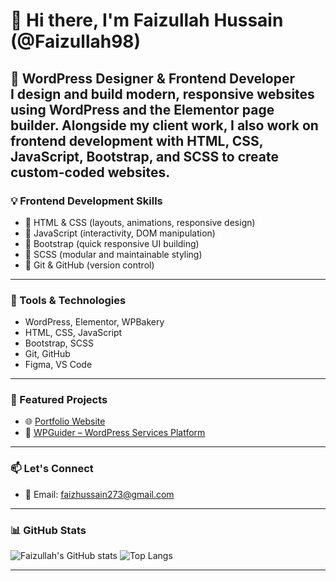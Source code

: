 # 👋 Hi there, I'm Faizullah Hussain (@Faizullah98)

🎯 **WordPress Designer & Frontend Developer**  
I design and build modern, responsive websites using WordPress and the Elementor page builder. Alongside my client work, I also work on frontend development with HTML, CSS, JavaScript, Bootstrap, and SCSS to create custom-coded websites.
---

### 💡 Frontend Development Skills

- 🔹 HTML & CSS (layouts, animations, responsive design)  
- 🔹 JavaScript (interactivity, DOM manipulation)  
- 🔹 Bootstrap (quick responsive UI building)  
- 🔹 SCSS (modular and maintainable styling)  
- 🔹 Git & GitHub (version control)

---

### 🧰 Tools & Technologies

- WordPress, Elementor, WPBakery  
- HTML, CSS, JavaScript  
- Bootstrap, SCSS  
- Git, GitHub  
- Figma, VS Code

---

### 📂 Featured Projects
 
- 🌐 [Portfolio Website](https://faizullah98.github.io/portfolio/)  
- 🔧 [WPGuider – WordPress Services Platform](https://wpguider.info)

---

### 📫 Let's Connect

- 📧 Email: [faizhussain273@gmail.com](mailto:faizhussain273@gmail.com)  
<!-- - 💼 LinkedIn: [Your LinkedIn](https://linkedin.com) -->

---

### 📊 GitHub Stats

![Faizullah's GitHub stats](https://github-readme-stats.vercel.app/api?username=Faizullah98&show_icons=true&theme=radical)
![Top Langs](https://github-readme-stats.vercel.app/api/top-langs/?username=Faizullah98&layout=compact&theme=radical)

---
